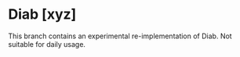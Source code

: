 # Diab [xyz]

This branch contains an experimental
re-implementation of Diab. Not suitable
for daily usage.
